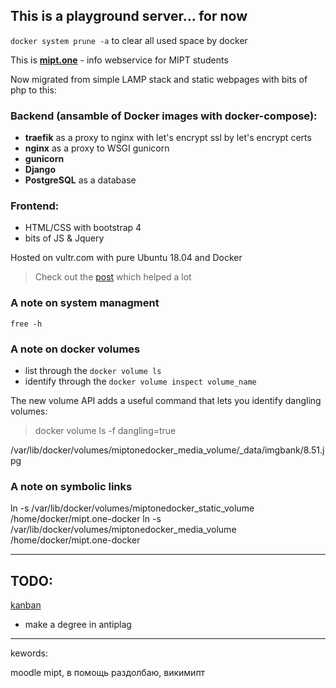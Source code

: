 ## This is a playground server... for now
`docker system prune -a` to clear all used space by docker

This is [**mipt.one**](https://mipt.one/) - info webservice for MIPT students

Now migrated from simple LAMP stack and static webpages with bits of php to this:

### Backend (ansamble of Docker images with docker-compose):
 - **traefik** as a proxy to nginx with let's encrypt ssl by let's encrypt certs
 - **nginx** as a proxy to WSGI gunicorn
 - **gunicorn**
 - **Django**
 - **PostgreSQL** as a database
 
### Frontend:
 - HTML/CSS with bootstrap 4
 - bits of JS & Jquery

Hosted on vultr.com with pure Ubuntu 18.04 and Docker

> Check out the [post](https://testdriven.io/dockerizing-django-with-postgres-gunicorn-and-nginx) which helped a lot


### A note on system managment

`free -h`

### A note on docker volumes

- list through the `docker volume ls`
- identify through the `docker volume inspect volume_name`

The new volume API adds a useful command that lets you identify dangling volumes:
> docker volume ls -f dangling=true



/var/lib/docker/volumes/miptonedocker_media_volume/_data/imgbank/8.51.jpg

### A note on symbolic links

ln -s /var/lib/docker/volumes/miptonedocker_static_volume /home/docker/mipt.one-docker
ln -s /var/lib/docker/volumes/miptonedocker_media_volume /home/docker/mipt.one-docker

---


## TODO:

[kanban](https://github.com/barklan/mipt.one-docker/projects/1)
 
- make a degree in antiplag


---


kewords:

moodle mipt, в помощь раздолбаю, викимипт